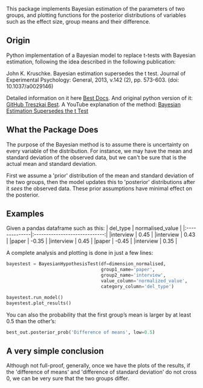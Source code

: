 This package implements Bayesian estimation of the parameters of two groups, and plotting functions for the posterior distributions of variables such as the effect size, group means and their difference.

## Origin
Python implementation of a Bayesian model to replace t-tests with Bayesian estimation, following the idea described in the following publication:

John K. Kruschke. Bayesian estimation supersedes the t test. Journal of Experimental Psychology: General, 2013, v.142 (2), pp. 573-603. (doi: 10.1037/a0029146)

Detailed information on it here [Best Docs](https://best.readthedocs.io/en/latest/explanations.html). And original python version of it: [GitHub Treszkai Best](https://github.com/treszkai/best). A YouTube explanation of the method: [Bayesian Estimation Supersedes the t Test](https://www.youtube.com/watch?v=fhw1j1Ru2i0)

## What the Package Does
The purpose of the Bayesian method is to assume there is uncertainty on every variable of the distribution. For instance, we may have the mean and standard deviation of the observed data, but we can't be sure that is the actual mean and standard deviation.

First we assume a 'prior' distribution of the mean and standard deviation of the two groups, then the model updates this to 'posterior' distributions after it _sees_ the observed data. These prior assumptions have minimal effect on the posterior.

## Examples ##
Given a pandas dataframe such as this:
| del_type        |      normalised_value   |
|:--------------|:-----------------------------:|
|interview | 0.45 |
|interview | 0.43 |
|paper | -0.35 |
|interview | 0.45 |
|paper | -0.45 |
|interview | 0.35 |

A complete analysis and plotting is done in just a few lines:

```python
bayestest = BayesianHypothesisTest(df=dimension_normalised,
                                   group1_name='paper',
                                   group2_name='interview',
                                   value_column='normalized_value',
                                   category_column='del_type')

bayestest.run_model()
bayestest.plot_results()
``` 

You can also the probability that the first group’s mean is larger by at least 0.5 than the other’s:

```python
best_out.posterior_prob('Difference of means', low=0.5)
```

## A very simple conclusion
Although not full-proof, generally, once we have the plots of the results, if the 'difference of means' and 'difference of standard deviation' do not cross 0, we can be very sure that the two groups differ.